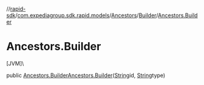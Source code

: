 //[rapid-sdk](../../../../index.md)/[com.expediagroup.sdk.rapid.models](../../index.md)/[Ancestors](../index.md)/[Builder](index.md)/[Ancestors.Builder](-ancestors.-builder.md)

# Ancestors.Builder

[JVM]\

public [Ancestors.Builder](index.md)[Ancestors.Builder](-ancestors.-builder.md)([String](https://docs.oracle.com/javase/8/docs/api/java/lang/String.html)id, [String](https://docs.oracle.com/javase/8/docs/api/java/lang/String.html)type)
